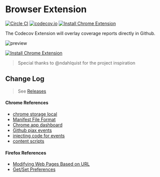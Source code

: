 Browser Extension
=================

[![Circle CI](https://img.shields.io/circleci/project/codecov/browser-extension/master.svg)](https://circleci.com/gh/codecov/browser-extension) [![codecov.io](https://img.shields.io/codecov/c/github/codecov/browser-extension.svg)](https://codecov.io/github/codecov/browser-extension) [![Install Chrome Extension](https://img.shields.io/badge/extension-install-blue.svg)](https://chrome.google.com/webstore/detail/codecov-extension/keefkhehidemnokodkdkejapdgfjmijf)

The Codecov Extension will overlay coverage reports directly in Github.

![preview](https://cloud.githubusercontent.com/assets/2041757/6550771/026264e8-c660-11e4-8802-129e13ce18a3.png)

[![Install Chrome Extension](https://cloud.githubusercontent.com/assets/2041757/6681413/18645e44-cca1-11e4-86ce-e562ca841069.png)](https://chrome.google.com/webstore/detail/codecov-extension/keefkhehidemnokodkdkejapdgfjmijf)

> Special thanks to @ndahlquist for the project inspiration

## Change Log
> See [Releases](https://github.com/codecov/browser-extension/releases)


#### Chrome References
- [chrome storage local](https://developer.chrome.com/extensions/storage#property-local)
- [Manifest File Format](https://developer.chrome.com/extensions/manifest)
- [Chrome app dashboard](https://chrome.google.com/webstore/developer/dashboard?hl=en-US)
- [Github pjax events](https://github.com/defunkt/jquery-pjax#events)
- [injecting code for events](http://stackoverflow.com/questions/9515704/building-a-chrome-extension-inject-code-in-a-page-using-a-content-script/9517879#9517879)
- [content scripts](https://developer.chrome.com/extensions/content_scripts)

#### Firefox References
- [Modifying Web Pages Based on URL](https://developer.mozilla.org/en-US/Add-ons/SDK/Tutorials/Modifying_Web_Pages_Based_on_URL)
- [Get/Set Preferences](https://developer.mozilla.org/en-US/Add-ons/SDK/High-Level_APIs/simple-prefs#Getting_and_setting_preferences)
